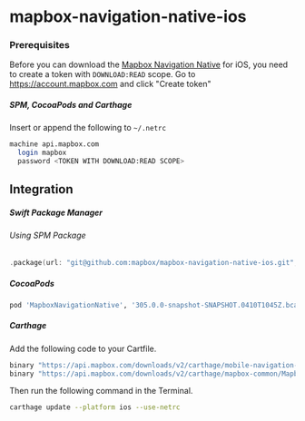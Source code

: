 # mapbox-navigation-native-ios

### Prerequisites

Before you can download the [Mapbox Navigation Native](https://github.com/mapbox/mapbox-navigation-native) for iOS, you need to create a token with `DOWNLOAD:READ` scope.
Go to https://account.mapbox.com and click "Create token"

##### SPM, CocoaPods and Carthage
Insert or append the following to `~/.netrc`

```bash
machine api.mapbox.com
  login mapbox
  password <TOKEN WITH DOWNLOAD:READ SCOPE>
```

## Integration

##### Swift Package Manager

###### Using SPM Package

```swift
.package(url: "git@github.com:mapbox/mapbox-navigation-native-ios.git", from: "305.0.0-snapshot-SNAPSHOT.0410T1045Z.bca59a5"),
```

##### CocoaPods

```ruby
pod 'MapboxNavigationNative', '305.0.0-snapshot-SNAPSHOT.0410T1045Z.bca59a5'
```

##### Carthage

Add the following code to your Cartfile.

```bash
binary "https://api.mapbox.com/downloads/v2/carthage/mobile-navigation-native/MapboxNavigationNative.json" == 305.0.0-snapshot-SNAPSHOT.0410T1045Z.bca59a5
binary "https://api.mapbox.com/downloads/v2/carthage/mapbox-common/MapboxCommon-ios.json" == 51368421001c25643a187d1631833231b3ac7f0
```

Then run the following command in the Terminal.
```bash
carthage update --platform ios --use-netrc
```
